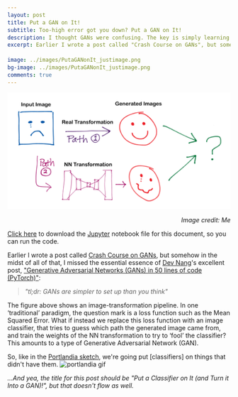```yaml
---
layout: post
title: Put a GAN on It!
subtitle: Too-high error got you down? Put a GAN on It!
description: I thought GANs were confusing. The key is simply learning to lie. ...A more correct title would be "Put a Classifier on It (and Turn it Into a GAN)!", but that doesn't sound as good.
excerpt: Earlier I wrote a post called "Crash Course on GANs", but somehow I missed the "essence:" "GANs are simpler to set up than you think."

image: ../images/PutaGANonIt_justimage.png
bg-image: ../images/PutaGANonIt_justimage.png
comments: true
---
```

<script src="https://cdn.mathjax.org/mathjax/latest/MathJax.js?config=TeX-AMS-MML_HTMLorMML" type="text/javascript"></script>
![header_img](../images/PutaGANonIt_justimage.png)
<p style="text-align: right"><i>Image credit: Me</i></p>


<div>
    <p style="text-align: left"> 
    <a href="notreadyyet.ipynb">
    Click here</a> to download the <a href="http://jupyter.org">Jupyter</a> notebook file for this document, so you can run the code.
    </p>
</div>

Earlier I wrote a post called [Crash Course on GANs](https://drscotthawley.github.io/Crash-Course-On-GANs/), but somehow in the midst of all
of that, I missed the essential essence of [Dev Nang](https://medium.com/@devnag)'s excellent post,
["Generative Adversarial Networks (GANs) in 50 lines of code (PyTorch)"](https://medium.com/@devnag/generative-adversarial-networks-gans-in-50-lines-of-code-pytorch-e81b79659e3f):

 > *"tl;dr: GANs are simpler to set up than you think"*
 
The figure above shows an image-transformation pipeline. 
In one ‘traditional’ paradigm, the question mark is a loss function such as the Mean Squared Error.
What if instead we replace this loss function with an image classifier, that tries to guess which path the generated image came from, and train the weights of the NN transformation to try to ‘fool’ the classifier?  This amounts to a type of Generative Adversarial Network (GAN).

So, like in the [Portlandia sketch](https://www.youtube.com/watch?v=GNpIOlDhigw), we're going put \[classifiers] on things that didn't have them.
![portlandia gif](http://i0.kym-cdn.com/photos/images/original/001/116/028/630.gif)

*...And yea, the title for this post should be "Put a Classifier on It (and Turn it Into a GAN)!", but that doesn't flow
as well.*


```python

```
